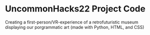 # UncommonHacks22 Project Code


Creating a first-person/VR-experience of a retrofuturistic museum displaying our porgrammatic art (made with Python, HTML, and CSS)
